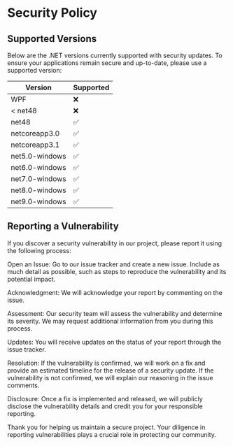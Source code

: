 # Security Policy

## Supported Versions

Below are the .NET versions currently supported with security updates. To ensure your applications remain secure and up-to-date, please use a supported version:

| Version          | Supported          |
| ---------------- | ------------------ |
| WPF              | :x:                |
| < net48          | :x:                |
| net48            | :white_check_mark: |
| netcoreapp3.0    | :white_check_mark: |
| netcoreapp3.1    | :white_check_mark: |
| net5.0-windows   | :white_check_mark: |
| net6.0-windows   | :white_check_mark: |
| net7.0-windows   | :white_check_mark: |
| net8.0-windows   | :white_check_mark: |
| net9.0-windows   | :white_check_mark: |

## Reporting a Vulnerability

If you discover a security vulnerability in our project, please report it using the following process:

Open an Issue: Go to our issue tracker and create a new issue. Include as much detail as possible, such as steps to reproduce the vulnerability and its potential impact.

Acknowledgment: We will acknowledge your report by commenting on the issue.

Assessment: Our security team will assess the vulnerability and determine its severity. We may request additional information from you during this process.

Updates: You will receive updates on the status of your report through the issue tracker.

Resolution: If the vulnerability is confirmed, we will work on a fix and provide an estimated timeline for the release of a security update. If the vulnerability is not confirmed, we will explain our reasoning in the issue comments.

Disclosure: Once a fix is implemented and released, we will publicly disclose the vulnerability details and credit you for your responsible reporting.

Thank you for helping us maintain a secure project. Your diligence in reporting vulnerabilities plays a crucial role in protecting our community.
